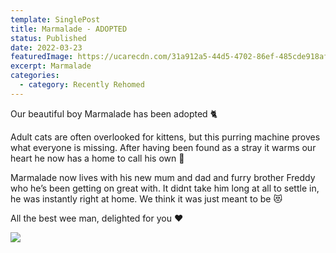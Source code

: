 ```yaml
---
template: SinglePost
title: Marmalade - ADOPTED
status: Published
date: 2022-03-23
featuredImage: https://ucarecdn.com/31a912a5-44d5-4702-86ef-485cde918af1/-/crop/563x554/0,0/-/preview/
excerpt: Marmalade
categories:
  - category: Recently Rehomed
---
```

Our beautiful boy Marmalade has been adopted 🐈


Adult cats are often overlooked for kittens, but this purring machine proves what everyone is missing. After having been found as a stray it warms our heart he now has a home to call his own 🏡


Marmalade now lives with his new mum and dad and furry brother Freddy who he’s been getting on great with. It didnt take him long at all to settle in, he was instantly right at home. We think it was just meant to be 😻


All the best wee man, delighted for you ❤️

![](https://ucarecdn.com/5d1aee6f-c707-4202-ae92-95176b2d271f/-/crop/1124x1067/155,272/-/preview/)